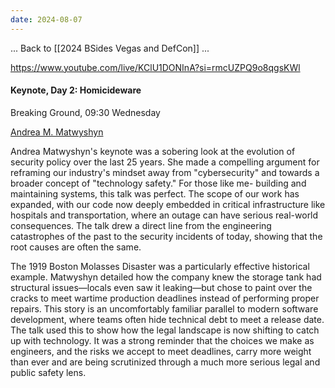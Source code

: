 ```yaml
---
date: 2024-08-07
---
```



... Back to [[2024 BSides Vegas and DefCon]] ...


https://www.youtube.com/live/KClU1DONInA?si=rmcUZPQ9o8qgsKWl


#### Keynote, Day 2: Homicideware

Breaking Ground, 09:30 Wednesday

[Andrea M. Matwyshyn](https://bsideslv.org/speakers#JWKWTZ)

Andrea Matwyshyn's keynote was a sobering look at the evolution of security policy over the last 25 years. She made a compelling argument for reframing our industry's mindset away from "cybersecurity" and towards a broader concept of "technology safety." For those like me- building and maintaining systems, this talk was perfect. The scope of our work has expanded, with our code now deeply embedded in critical infrastructure like hospitals and transportation, where an outage can have serious real-world consequences. The talk drew a direct line from the engineering catastrophes of the past to the security incidents of today, showing that the root causes are often the same.

The 1919 Boston Molasses Disaster was a particularly effective historical example. Matwyshyn detailed how the company knew the storage tank had structural issues—locals even saw it leaking—but chose to paint over the cracks to meet wartime production deadlines instead of performing proper repairs. This story is an uncomfortably familiar parallel to modern software development, where teams often hide technical debt to meet a release date. The talk used this to show how the legal landscape is now shifting to catch up with technology. It was a strong reminder that the choices we make as engineers, and the risks we accept to meet deadlines, carry more weight than ever and are being scrutinized through a much more serious legal and public safety lens.